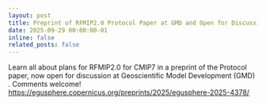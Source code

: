 ```yaml
---
layout: post
title: Preprint of RFMIP2.0 Protocol Paper at GMD and Open for Discussion
date: 2025-09-29 00:00:00-01
inline: false
related_posts: false
---
```


Learn all about plans for RFMIP2.0 for CMIP7 in a preprint of the Protocol paper, now open for discussion at Geoscientific Model Development (GMD) .  Comments welcome! 
https://egusphere.copernicus.org/preprints/2025/egusphere-2025-4378/


